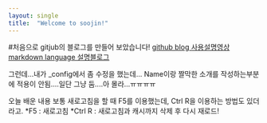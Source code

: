 ```yaml
---
layout: single
title:  "Welcome to soojin!"
---
```


#처음으로 gitjub의 블로그를 만들어 보았습니다!
[github blog 사용설명영상](https://www.youtube.com/watch?v=ACzFIAOsfpM)
[markdown language 설명블로그](https://teddylee777.github.io/jekyll/Jekyll-%EC%82%AC%EC%9A%A9%EC%9D%84-%EC%9C%84%ED%95%9C-markdown-%EB%AC%B8%EB%B2%95)

그런데...내가 _config에서 좀 수정을 했는데...
Name이랑 짤막한 소개를 작성하는부분에 적용이 안됨....일단 그냥 둠....아 몰라...ㅠㅠㅠㅠ


오늘 배운 내용
보통 새로고침을 할 때 F5를 이용했는데, Ctrl R을 이용하는 방법도 있더라고.
*F5 : 새로고침
*Ctrl R : 새로고침과 캐시까지 삭제 후 다시 재로드!
